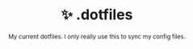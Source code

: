 <div align="center">

  # ✨ .dotfiles

  <sub>My current dotfiles. I only really use this to sync my config files.</sub>

</div>
